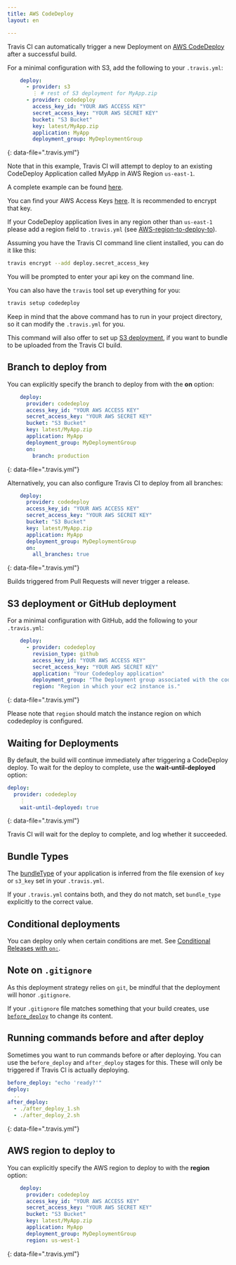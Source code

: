 ```yaml
---
title: AWS CodeDeploy
layout: en

---
```


Travis CI can automatically trigger a new Deployment on [AWS CodeDeploy](http://aws.amazon.com/documentation/codedeploy/) after a successful build.

<div id="toc"></div>

For a minimal configuration with S3, add the following to your `.travis.yml`:

```yaml
    deploy:
      - provider: s3
        ⋮ # rest of S3 deployment for MyApp.zip
      - provider: codedeploy
        access_key_id: "YOUR AWS ACCESS KEY"
        secret_access_key: "YOUR AWS SECRET KEY"
        bucket: "S3 Bucket"
        key: latest/MyApp.zip
        application: MyApp
        deployment_group: MyDeploymentGroup
```
{: data-file=".travis.yml"}

Note that in this example, Travis CI will attempt to deploy to an existing CodeDeploy Application called MyApp in AWS Region `us-east-1`.  

A complete example can be found [here](https://github.com/travis-ci/cat-party/blob/master/.travis.yml).

You can find your AWS Access Keys [here](https://console.aws.amazon.com/iam/home?#security_credential). It is recommended to encrypt that key.

If your CodeDeploy application lives in any region other than `us-east-1` please add a region field to `.travis.yml` (see [AWS-region-to-deploy-to](https://docs.travis-ci.com/user/deployment/codedeploy#AWS-region-to-deploy-to)).

Assuming you have the Travis CI command line client installed, you can do it like this:

```bash
travis encrypt --add deploy.secret_access_key
```

You will be prompted to enter your api key on the command line.

You can also have the `travis` tool set up everything for you:

```bash
travis setup codedeploy
```

Keep in mind that the above command has to run in your project directory, so it can modify the `.travis.yml` for you.

This command will also offer to set up [S3 deployment](http://docs.travis-ci.com/user/deployment/s3/), if you want to bundle to be uploaded from the Travis CI build.

## Branch to deploy from

You can explicitly specify the branch to deploy from with the **on** option:

```yaml
    deploy:
      provider: codedeploy
      access_key_id: "YOUR AWS ACCESS KEY"
      secret_access_key: "YOUR AWS SECRET KEY"
      bucket: "S3 Bucket"
      key: latest/MyApp.zip
      application: MyApp
      deployment_group: MyDeploymentGroup
      on:
        branch: production
```
{: data-file=".travis.yml"}

Alternatively, you can also configure Travis CI to deploy from all branches:

```yaml
    deploy:
      provider: codedeploy
      access_key_id: "YOUR AWS ACCESS KEY"
      secret_access_key: "YOUR AWS SECRET KEY"
      bucket: "S3 Bucket"
      key: latest/MyApp.zip
      application: MyApp
      deployment_group: MyDeploymentGroup
      on:
        all_branches: true
```
{: data-file=".travis.yml"}

Builds triggered from Pull Requests will never trigger a release.

## S3 deployment or GitHub deployment

For a minimal configuration with GitHub, add the following to your `.travis.yml`:

```yaml
    deploy:
      - provider: codedeploy
        revision_type: github
        access_key_id: "YOUR AWS ACCESS KEY"
        secret_access_key: "YOUR AWS SECRET KEY"
        application: "Your Codedeploy application"
        deployment_group: "The Deployment group associated with the codedeploy application"
        region: "Region in which your ec2 instance is."
```
{: data-file=".travis.yml"}

Please note that `region` should match the instance region on which codedeploy is configured.

## Waiting for Deployments

By default, the build will continue immediately after triggering a CodeDeploy deploy. To wait for the deploy to complete, use the **wait-until-deployed** option:

```yaml
deploy:
  provider: codedeploy
    ⋮
    wait-until-deployed: true
```
{: data-file=".travis.yml"}

Travis CI will wait for the deploy to complete, and log whether it succeeded.

## Bundle Types

The [bundleType](http://docs.aws.amazon.com/codedeploy/latest/APIReference/API_S3Location.html#CodeDeploy-Type-S3Location-bundleType) of your application is inferred from the file exension of `key` or `s3_key` set in your `.travis.yml`.

If your `.travis.yml` contains both, and they do not match, set `bundle_type` explicitly to the correct value.


## Conditional deployments

You can deploy only when certain conditions are met.
See [Conditional Releases with `on:`](/user/deployment#Conditional-Releases-with-on%3A).

## Note on `.gitignore`

As this deployment strategy relies on `git`, be mindful that the deployment will
honor `.gitignore`.

If your `.gitignore` file matches something that your build creates, use
[`before_deploy`](#Running-commands-before-and-after-deploy) to change
its content.

## Running commands before and after deploy

Sometimes you want to run commands before or after deploying. You can use the `before_deploy` and `after_deploy` stages for this. These will only be triggered if Travis CI is actually deploying.

```yaml
before_deploy: "echo 'ready?'"
deploy:
  ..
after_deploy:
  - ./after_deploy_1.sh
  - ./after_deploy_2.sh
```
{: data-file=".travis.yml"}

## AWS region to deploy to

You can explicitly specify the AWS region to deploy to with the **region** option:

```yaml
    deploy:
      provider: codedeploy
      access_key_id: "YOUR AWS ACCESS KEY"
      secret_access_key: "YOUR AWS SECRET KEY"
      bucket: "S3 Bucket"
      key: latest/MyApp.zip
      application: MyApp
      deployment_group: MyDeploymentGroup
      region: us-west-1
```
{: data-file=".travis.yml"}
